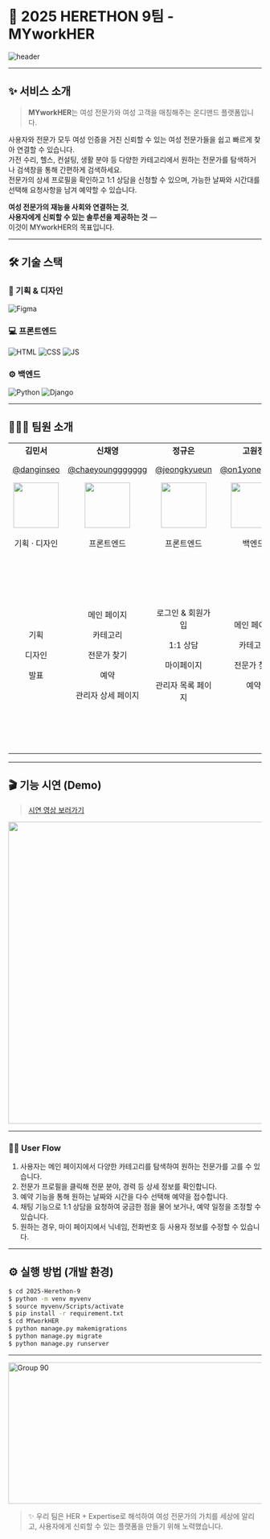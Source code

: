 # 🔧 2025 HERETHON 9팀 - MYworkHER

![header](https://capsule-render.vercel.app/api?type=waving&color=0:1369E3,50:2E5FEF,100:5A3DDF&height=300&section=header&text=MYworkHER&fontSize=55&fontAlignY=38&animation=fadeIn&desc=2025%20멋쟁이사자처럼%20여기톤%209팀&descAlignY=51&descAlign=57&fontColor=FFFFFF)

---

## ✨ 서비스 소개

> **MYworkHER**는 여성 전문가와 여성 고객을 매칭해주는 온디맨드 플랫폼입니다.

<!--
사용자는 가전 수리부터 헬스, 컨설팅, 생활 분야까지 다양한 여성 전문가를 쉽게 찾고 연결할 수 있습니다.<br>
원하는 카테고리에서 탐색하거나 검색창을 통해 전문가를 찾을 수 있습니다.<br>
전문가 상세 프로필을 확인하고, 1:1 상담을 할 수 있으며, 가능한 일자와 시간대를 선택하고 요청사항을 입력하여 예약 신청할 수 있습니다.

사용자는 가전 수리, 헬스, 컨설팅, 생활 분야까지 다양한 여성 전문가를 쉽고 빠르게 찾아 연결할 수 있습니다.<br>
원하는 카테고리를 탐색하거나 검색창을 통해 간편하게 전문가를 검색하세요.<br>
전문가의 상세 프로필을 확인한 후 1:1 상담을 신청할 수 있으며, 가능한 날짜와 시간대를 선택하고 요청사항을 남겨 예약을 진행할 수 있습니다.<br>
-->

사용자와 전문가 모두 여성 인증을 거친 신뢰할 수 있는 여성 전문가들을 쉽고 빠르게 찾아 연결할 수 있습니다.<br>
가전 수리, 헬스, 컨설팅, 생활 분야 등 다양한 카테고리에서 원하는 전문가를 탐색하거나 검색창을 통해 간편하게 검색하세요.<br>
전문가의 상세 프로필을 확인하고 1:1 상담을 신청할 수 있으며, 가능한 날짜와 시간대를 선택해 요청사항을 남겨 예약할 수 있습니다.<br>

<!--
사용자와 전문가 모두 여성 인증 절차를 거쳐, 안심하고 신뢰할 수 있는 여성 전문가를 쉽고 빠르게 찾아 연결할 수 있습니다.<br>
가전 수리, 헬스, 컨설팅, 생활 분야 등 다양한 카테고리에서 원하는 전문가를 탐색하거나 검색창을 통해 간편하게 검색하세요.<br>
전문가의 상세 프로필을 꼼꼼히 확인하고 1:1 상담을 신청할 수 있으며, 가능한 날짜와 시간대를 선택해 요청사항을 남겨 안전하게 예약할 수 있습니다.<br>
-->

**여성 전문가의 재능을 사회와 연결하는 것**,  
**사용자에게 신뢰할 수 있는 솔루션을 제공하는 것** —  
이것이 MYworkHER의 목표입니다.

---

## 🛠️ 기술 스택

### 🎨 기획 & 디자인  
![Figma](https://img.shields.io/badge/figma-F24E1E?style=for-the-badge&logo=figma&logoColor=white)

### 💻 프론트엔드  
![HTML](https://img.shields.io/badge/html-E34F26?style=for-the-badge&logo=html5&logoColor=white)
![CSS](https://img.shields.io/badge/css-1572B6?style=for-the-badge&logo=css3&logoColor=white)
![JS](https://img.shields.io/badge/javascript-F7DF1E?style=for-the-badge&logo=javascript&logoColor=black)

### ⚙️ 백엔드  
![Python](https://img.shields.io/badge/python-3776AB?style=for-the-badge&logo=python&logoColor=white)
![Django](https://img.shields.io/badge/django-092E20?style=for-the-badge&logo=Django&logoColor=white)

---

## 🧑‍🤝‍🧑 팀원 소개


<table border="0" cellspacing="0" cellpadding="5" width="100%">
  <tr>
    <td align="center"><b>김민서</b></td>
    <td align="center"><b>신채영</b></td>
    <td align="center"><b>정규은</b></td>
    <td align="center"><b>고원정</b></td>
    <td align="center"><b>고희주</b></td>
    <td align="center"><b>노진경</b></td>
  </tr>
  <tr>
    <td align="center">
      <a href="https://github.com/danginseo" target="_blank">@danginseo</a>
    </td>
    <td align="center">
      <a href="https://github.com/chaeyounggggggg" target="_blank">@chaeyounggggggg</a>
    </td>
    <td align="center">
      <a href="https://github.com/jeongkyueun" target="_blank">@jeongkyueun</a>
    </td>
    <td align="center">
      <a href="https://github.com/on1yoneprivate" target="_blank">@on1yoneprivate</a>
    </td>
    <td align="center">
      <a href="https://github.com/HeejuKo" target="_blank">@HeejuKo</a>
    </td>
    <td align="center">
      <a href="https://github.com/yeon-yeon1" target="_blank">@yeon-yeon1</a>
    </td>
  </tr>
  <tr>
    <td align="center">
      <img src="https://github.com/user-attachments/assets/4beedd9c-55cd-48a3-b0e4-ef13eb0b8eca" width="90px" />
    </td>
    <td align="center">
      <img src="https://github.com/user-attachments/assets/0d5f1cf6-d3be-4fb1-99e2-4aee54498ce0" width="90px" />
    </td>
    <td align="center">
      <img src="https://github.com/user-attachments/assets/8623ffa4-5b5d-4eb0-bc16-fdf24d8b6a13" width="90px" />
    </td>
    <td align="center">
      <img src="https://github.com/user-attachments/assets/fd9a02fd-23d3-453f-9b78-127abba2302a" width="90px" />
    </td>
    <td align="center">
      <img src="https://github.com/user-attachments/assets/fea3aac9-882d-497a-bdfb-bf0bffe485c3" width="90px"/>
    </td>
    <td align="center">
      <img alt="image" src="https://github.com/user-attachments/assets/c4c2c473-63a7-47af-9679-0524c86d5107" width="90px" />
    </td>
  </tr>
  <tr>
    <td align="center">기획 · 디자인</td>
    <td align="center">프론트엔드</td>
    <td align="center">프론트엔드</td>
    <td align="center">백엔드</td>
    <td align="center">백엔드</td>
    <td align="center">프론트엔드 · 총괄</td>
  </tr>
  <tr>
    <td align="center">
      <p>기획</p><p>디자인</p><p>발표</p>
    </td>
    <td align="center">
      <p>메인 페이지</p><p>카테고리</p><p>전문가 찾기</p><p>예약</p><p>관리자 상세 페이지</p>
    </td>
    <td align="center">
      <p>로그인 & 회원가입</p><p>1:1 상담</p><p>마이페이지</p><p>관리자 목록 페이지</p>
    </td>
    <td align="center">
      <p>메인 페이지</p><p>카테고리</p><p>전문가 찾기</p><p>예약</p>
    </td>
    <td align="center">
      <p>로그인 & 회원가입</p><p>메인 페이지</p><p>1:1 상담</p><p>마이페이지</p><p>카테고리</p><p>전문가 찾기</p><p>예약</p><p>관리자 페이지</p>
    </td>
    <td align="center">
      <p>회원가입</p><p>메인 페이지</p><p>1:1 상담</p><p>마이페이지</p><p>카테고리</p><p>전문가 찾기</p><p>예약</p><p>관리자 페이지</p>
    </td>
  </tr>
</table>

---


## 🎬 기능 시연 (Demo)

> [시연 영상 보러가기](https://www.youtube.com/watch?v=dummy-link)

<img src="https://i.ibb.co/album/demo-gif.gif" width="600px" />

---


### 👩‍💼 User Flow

1. 사용자는 메인 페이지에서 다양한 카테고리를 탐색하여 원하는 전문가를 고를 수 있습니다.
2. 전문가 프로필을 클릭해 전문 분야, 경력 등 상세 정보를 확인합니다.
3. 예약 기능을 통해 원하는 날짜와 시간을 다수 선택해 예약을 접수합니다.
4. 채팅 기능으로 1:1 상담을 요청하여 궁금한 점을 물어 보거나, 예약 일정을 조정할 수 있습니다.
5. 원하는 경우, 마이 페이지에서 닉네임, 전화번호 등 사용자 정보를 수정할 수 있습니다.

---
## ⚙️ 실행 방법 (개발 환경)

```bash
$ cd 2025-Herethon-9
$ python -m venv myvenv
$ source myvenv/Scripts/activate
$ pip install -r requirement.txt
$ cd MYworkHER
$ python manage.py makemigrations
$ python manage.py migrate
$ python manage.py runserver
```

---
<img width="1440" height="281" alt="Group 90" src="https://github.com/user-attachments/assets/38426af7-8c65-4a0a-94aa-db0bbc142ce0" />


> ✨ 우리 팀은 HER + Expertise로 해석하여 여성 전문가의 가치를 세상에 알리고, 사용자에게 신뢰할 수 있는 플랫폼을 만들기 위해 노력했습니다.
